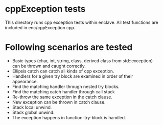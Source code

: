 cppException tests
============

This directory runs cpp exception tests within enclave.
All test functions are included in enc/cppException.cpp.

# Following scenarios are tested

* Basic types (char, int, string, class, derived class from std::exception) can
be thrown and caught correctly.
* Ellipsis catch can catch all kinds of cpp exception.
* Handlers for a given try block are examined in order of their appearance.
* Find the matching handler through nested try blocks.
* Find the matching catch handler through call stack
* Re-throw the same exception in the catch clause.
* New exception can be thrown in catch clause.
* Stack local unwind.
* Stack global unwind.
* The exception happens in function-try-block is handled.
